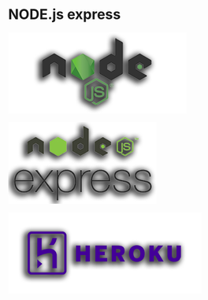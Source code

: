 # NODE.js express

![alt text](nodejs.png "Bootstrap 5")

![alt text](nodejsexpress.png "Bootstrap 5")

![alt text](heroku.png "Bootstrap 5")